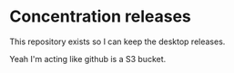 # Concentration releases
This repository exists so I can keep the desktop releases.

Yeah I'm acting like github is a S3 bucket.
